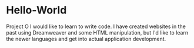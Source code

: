 # Hello-World
Project O
I would like to learn to write code.  I have created websites in the past using Dreamweaver and some HTML manipulation, but I'd like to learn the newer languages and get into actual application development. 
